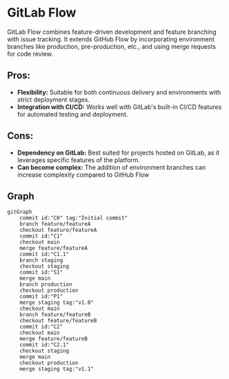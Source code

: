 # GitLab Flow
GitLab Flow combines feature-driven development and feature branching with issue tracking. It extends GitHub Flow by incorporating environment branches like production, pre-production, etc., and using merge requests for code review.

## Pros:

- **Flexibility:** Suitable for both continuous delivery and environments with strict deployment stages.
- **Integration with CI/CD:** Works well with GitLab's built-in CI/CD features for automated testing and deployment.

## Cons:

 - **Dependency on GitLab:** Best suited for projects hosted on GitLab, as it leverages specific features of the platform.
- **Can become complex:** The addition of environment branches can increase complexity compared to GitHub Flow

## Graph

```mermaid
gitGraph
    commit id:"C0" tag:"Initial commit"
    branch feature/featureA
    checkout feature/featureA
    commit id:"C1"
    checkout main
    merge feature/featureA
    commit id:"C1.1"
    branch staging
    checkout staging
    commit id:"S1"
    merge main
    branch production
    checkout production
    commit id:"P1"
    merge staging tag:"v1.0"
    checkout main
    branch feature/featureB
    checkout feature/featureB
    commit id:"C2"
    checkout main
    merge feature/featureB
    commit id:"C2.1"
    checkout staging
    merge main
    checkout production
    merge staging tag:"v1.1"

```